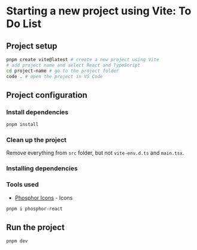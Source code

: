 # Starting a new project using Vite: To Do List

## Project setup

```bash
pnpm create vite@latest # create a new project using Vite
# add project name and select React and TypeScript
cd project-name # go to the project folder
code . # open the project in VS Code
```

## Project configuration

### Install dependencies

```bash
pnpm install 
```

### Clean up the project

Remove everything from `src` folder, but not `vite-env.d.ts` and `main.tsx`.

### Installing dependencies

### Tools used

- [Phosphor Icons](https://phosphoricons.com/) - Icons

```bash
pnpm i phosphor-react
```

## Run the project

```bash
pnpm dev
```
